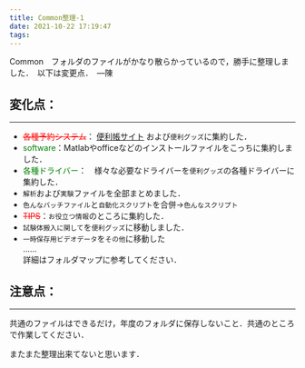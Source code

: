 ```yaml
---
title: Common整理-1
date: 2021-10-22 17:19:47
tags:
---
```

Common　フォルダのファイルがかなり散らかっているので，勝手に整理しました．　以下は変更点．　―陳

## 変化点：
---

- <font color=red>~~各種予約システム~~</font>：
    [便利帳サイト](http://10.108.51.13:5014/index/) および`便利グッズ`に集約した．
- <font color=green>software</font>：Matlabやofficeなどのインストールファイルをこっちに集約しました．
- <font color=green>各種ドライバー</font>：　様々な必要なドライバーを`便利グッズ`の各種ドライバーに集約した．
- `解析`および`実験`ファイルを全部まとめました．
- `色んなバッチファイル`と`自動化スクリプト`を合併→`色んなスクリプト`
- <font color=red>~~TIPS~~</font>：`お役立つ情報`のところに集約した．
- `試験体搬入に関して`を`便利グッズ`に移動しました．
- `一時保存用ビデオデータ`を`その他`に移動した<BR>
......<BR>
詳細はフォルダマップに参考してください．

## 注意点：
---
共通のファイルはできるだけ，年度のフォルダに保存しないこと．共通のところで作業してください．

またまた整理出来てないと思います．